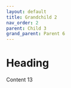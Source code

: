 ```yaml
---
layout: default
title: Grandchild 2
nav_order: 2
parent: Child 3
grand_parent: Parent 6
---
```


# Heading

Content 13